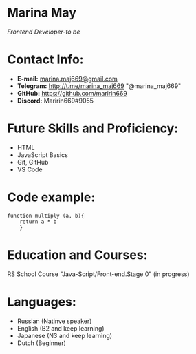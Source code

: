 # **Marina May**
*Frontend Developer-to be*

# **Contact Info:**
- **E-mail:** marina.maj669@gmail.com
- **Telegram:** http://t.me/marina_maj669 "@marina_maj669"
- **GitHub:** https://github.com/maririn669
- **Discord:** Maririn669#9055 

# **Future Skills and Proficiency:**
+ HTML
+ JavaScript Basics
+ Git, GitHub
+ VS Code

# **Code example:**
```
function multiply (a, b){
    return a * b
    }
```

# **Education and Courses:**
RS School Course "Java-Script/Front-end.Stage 0" (in progress)

# **Languages:**
+ Russian (Natinve speaker)
+ English (B2 and keep learning)
+ Japanese (N3 and keep learning)
+ Dutch (Beginner)